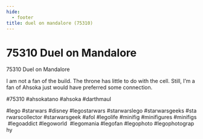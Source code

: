 ```yaml
---
hide:
  - footer
title: duel on mandalore (75310)
---
```


# 75310 Duel on Mandalore

75310 Duel on Mandalore

I am not a fan of the build. The throne has little to do with the cell. Still, I’m a fan of Ahsoka just would have preferred some connection.

#75310 #ahsokatano #ahsoka #darthmaul

#lego #starwars #disney #legostarwars #starwarslego #starwarsgeeks #starwarscollector #starwarsgeek #afol #legolife #minifig #minifigures #minifigs #legoaddict #legoworld  #legomania #legofan #legophoto #legophotography

